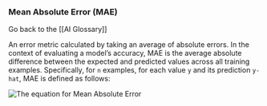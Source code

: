 ### Mean Absolute Error (MAE)

Go back to the [[AI Glossary]]


An error metric calculated by taking an average of absolute errors. In the context of evaluating a model’s accuracy, MAE is the average absolute difference between the expected and predicted values across all training examples. Specifically, for `n` examples, for each value `y` and its prediction `y-hat`, MAE is defined as follows:

![The equation for Mean Absolute Error](https://i.imgur.com/8RJ2AcF.png)

